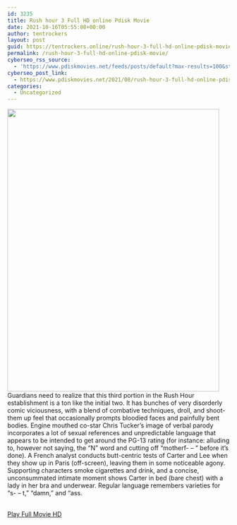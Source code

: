 ```yaml
---
id: 3235
title: Rush hour 3 Full HD online Pdisk Movie
date: 2021-10-16T05:55:08+00:00
author: tentrockers
layout: post
guid: https://tentrockers.online/rush-hour-3-full-hd-online-pdisk-movie/
permalink: /rush-hour-3-full-hd-online-pdisk-movie/
cyberseo_rss_source:
  - 'https://www.pdiskmovies.net/feeds/posts/default?max-results=100&start-index=1001'
cyberseo_post_link:
  - https://www.pdiskmovies.net/2021/08/rush-hour-3-full-hd-online-pdisk-movie.html
categories:
  - Uncategorized
---
```

<div class="separator">
  <a href="https://1.bp.blogspot.com/-uFWAIMEl9n0/YRZww_Qrs9I/AAAAAAAAaUQ/xh9hEzZoxLke2RUY_riktSKpMdUDKJLdQCLcBGAsYHQ/s2048/Rush%2Bhour%2B3%2BFull%2BHD%2Bonline%2BPdisk%2BMovie.jpg" imageanchor="1"><img loading="lazy" border="0" data-original-height="2048" data-original-width="1536" height="640" src="https://1.bp.blogspot.com/-uFWAIMEl9n0/YRZww_Qrs9I/AAAAAAAAaUQ/xh9hEzZoxLke2RUY_riktSKpMdUDKJLdQCLcBGAsYHQ/w480-h640/Rush%2Bhour%2B3%2BFull%2BHD%2Bonline%2BPdisk%2BMovie.jpg" width="480" /></a>
</div>



<div>
  <span>Guardians need to realize that this third portion in the Rush Hour establishment is a ton like the initial two. It has bunches of very disorderly comic viciousness, with a blend of combative techniques, droll, and shoot-them up feel that occasionally prompts bloodied faces and painfully bent bodies. Engine mouthed co-star Chris Tucker&#8217;s image of verbal parody incorporates a lot of sexual references and unpredictable language that appears to be intended to get around the PG-13 rating (for instance: alluding to, however not saying, the &#8220;N&#8221; word and cutting off &#8220;motherf- &#8211; &#8221; before it&#8217;s done). A French analyst conducts butt-centric tests of Carter and Lee when they show up in Paris (off-screen), leaving them in some noticeable agony. Supporting characters smoke cigarettes and drink, and a concise, unconsummated intimate moment shows Carter in bed (bare chest) with a lady in her bra and underwear. Regular language remembers varieties for &#8220;s- &#8211; t,&#8221; &#8220;damn,&#8221; and &#8220;ass.</span>
</div>

  
<a href="https://www.cofilink.com/share-video?videoid=nv2i9t001htc" target="popup" onclick="window.open('https://www.cofilink.com/share-video?videoid=nv2i9t001htc','popup','width=600,height=600'); return false;" rel="noopener"><br /> Play Full Movie HD<br /> </a>